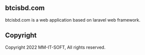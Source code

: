 ## btcisbd.com

btcisbd.com is a web application based on laravel web framework.

## Copyright

Copyright 2022 MM-IT-SOFT, All rights reserved.
